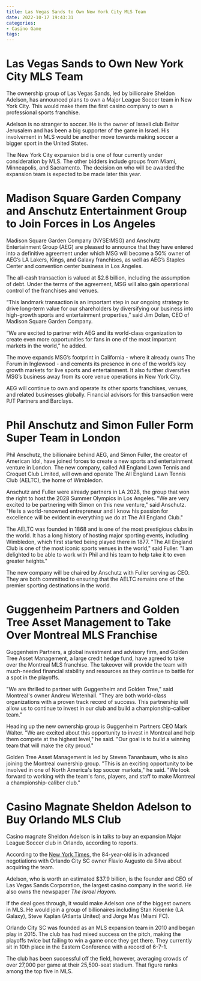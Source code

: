 ```yaml
---
title: Las Vegas Sands to Own New York City MLS Team
date: 2022-10-17 19:43:31
categories:
- Casino Game
tags:
---
```



#  Las Vegas Sands to Own New York City MLS Team

The ownership group of Las Vegas Sands, led by billionaire Sheldon Adelson, has announced plans to own a Major League Soccer team in New York City. This would make them the first casino company to own a professional sports franchise.

Adelson is no stranger to soccer. He is the owner of Israeli club Beitar Jerusalem and has been a big supporter of the game in Israel. His involvement in MLS would be another move towards making soccer a bigger sport in the United States.

The New York City expansion bid is one of four currently under consideration by MLS. The other bidders include groups from Miami, Minneapolis, and Sacramento. The decision on who will be awarded the expansion team is expected to be made later this year.

#  Madison Square Garden Company and Anschutz Entertainment Group to Join Forces in Los Angeles

Madison Square Garden Company (NYSE:MSG) and Anschutz Entertainment Group (AEG) are pleased to announce that they have entered into a definitive agreement under which MSG will become a 50% owner of AEG’s LA Lakers, Kings, and Galaxy franchises, as well as AEG’s Staples Center and convention center business in Los Angeles.

The all-cash transaction is valued at $2.6 billion, including the assumption of debt. Under the terms of the agreement, MSG will also gain operational control of the franchises and venues.

“This landmark transaction is an important step in our ongoing strategy to drive long-term value for our shareholders by diversifying our business into high-growth sports and entertainment properties,” said Jim Dolan, CEO of Madison Square Garden Company.

“We are excited to partner with AEG and its world-class organization to create even more opportunities for fans in one of the most important markets in the world,” he added.

The move expands MSG’s footprint in California - where it already owns The Forum in Inglewood - and cements its presence in one of the world’s key growth markets for live sports and entertainment. It also further diversifies MSG’s business away from its core venue operations in New York City.

AEG will continue to own and operate its other sports franchises, venues, and related businesses globally. Financial advisors for this transaction were PJT Partners and Barclays.

#  Phil Anschutz and Simon Fuller Form Super Team in London

Phil Anschutz, the billionaire behind AEG, and Simon Fuller, the creator of American Idol, have joined forces to create a new sports and entertainment venture in London. The new company, called All England Lawn Tennis and Croquet Club Limited, will own and operate The All England Lawn Tennis Club (AELTC), the home of Wimbledon.

Anschutz and Fuller were already partners in LA 2028, the group that won the right to host the 2028 Summer Olympics in Los Angeles. "We are very excited to be partnering with Simon on this new venture," said Anschutz. "He is a world-renowned entrepreneur and I know his passion for excellence will be evident in everything we do at The All England Club."

The AELTC was founded in 1868 and is one of the most prestigious clubs in the world. It has a long history of hosting major sporting events, including Wimbledon, which first started being played there in 1877. "The All England Club is one of the most iconic sports venues in the world," said Fuller. "I am delighted to be able to work with Phil and his team to help take it to even greater heights."

The new company will be chaired by Anschutz with Fuller serving as CEO. They are both committed to ensuring that the AELTC remains one of the premier sporting destinations in the world.

#  Guggenheim Partners and Golden Tree Asset Management to Take Over Montreal MLS Franchise

Guggenheim Partners, a global investment and advisory firm, and Golden Tree Asset Management, a large credit hedge fund, have agreed to take over the Montreal MLS franchise. The takeover will provide the team with much-needed financial stability and resources as they continue to battle for a spot in the playoffs.

"We are thrilled to partner with Guggenheim and Golden Tree," said Montreal's owner Andrew Wetenhall. "They are both world-class organizations with a proven track record of success. This partnership will allow us to continue to invest in our club and build a championship-caliber team."

Heading up the new ownership group is Guggenheim Partners CEO Mark Walter. "We are excited about this opportunity to invest in Montreal and help them compete at the highest level," he said. "Our goal is to build a winning team that will make the city proud."

Golden Tree Asset Management is led by Steven Tananbaum, who is also joining the Montreal ownership group. "This is an exciting opportunity to be involved in one of North America's top soccer markets," he said. "We look forward to working with the team's fans, players, and staff to make Montreal a championship-caliber club."

#  Casino Magnate Sheldon Adelson to Buy Orlando MLS Club

Casino magnate Sheldon Adelson is in talks to buy an expansion Major League Soccer club in Orlando, according to reports.

According to the <a href="https://www.nytimes.com/2018/06/15/sports/soccer/mls-orlando-sheldon-adelson.html">New York Times</a>, the 84-year-old is in advanced negotiations with Orlando City SC owner Flavio Augusto da Silva about acquiring the team.

Adelson, who is worth an estimated $37.9 billion, is the founder and CEO of Las Vegas Sands Corporation, the largest casino company in the world. He also owns the newspaper <em>The Israel Hayom</em>.

If the deal goes through, it would make Adelson one of the biggest owners in MLS. He would join a group of billionaires including Stan Kroenke (LA Galaxy), Steve Kaplan (Atlanta United) and Jorge Mas (Miami FC).

Orlando City SC was founded as an MLS expansion team in 2010 and began play in 2015. The club has had mixed success on the pitch, making the playoffs twice but failing to win a game once they get there. They currently sit in 10th place in the Eastern Conference with a record of 6-7-1.

The club has been successful off the field, however, averaging crowds of over 27,000 per game at their 25,500-seat stadium. That figure ranks among the top five in MLS.